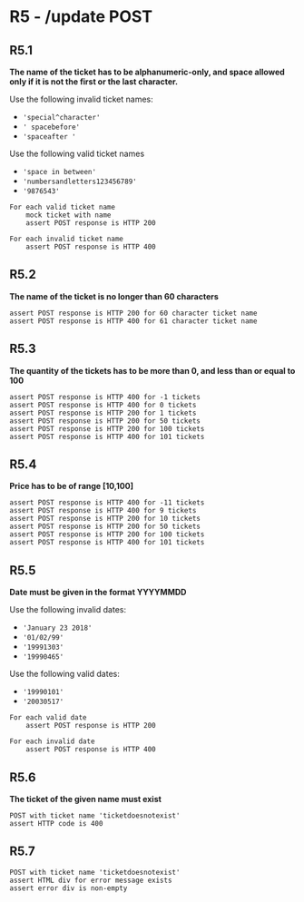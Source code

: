 # R5 -  /update POST

## R5.1

**The name of the ticket has to be alphanumeric-only,
and space allowed only if it is not the first or the last character.**

Use the following invalid ticket names:

- `'special^character'`
- `' spacebefore'`
- `'spaceafter '`

Use the following valid ticket names

- `'space in between'`
- `'numbersandletters123456789'`
- `'9876543'`

```
For each valid ticket name
	mock ticket with name
	assert POST response is HTTP 200

For each invalid ticket name
	assert POST response is HTTP 400
```

## R5.2

**The name of the ticket is no longer than 60 characters**

```
assert POST response is HTTP 200 for 60 character ticket name
assert POST response is HTTP 400 for 61 character ticket name
```

## R5.3

**The quantity of the tickets has to be more than 0,
and less than or equal to 100**

```
assert POST response is HTTP 400 for -1 tickets
assert POST response is HTTP 400 for 0 tickets
assert POST response is HTTP 200 for 1 tickets
assert POST response is HTTP 200 for 50 tickets
assert POST response is HTTP 200 for 100 tickets
assert POST response is HTTP 400 for 101 tickets
```

## R5.4

**Price has to be of range [10,100]**

```
assert POST response is HTTP 400 for -11 tickets
assert POST response is HTTP 400 for 9 tickets
assert POST response is HTTP 200 for 10 tickets
assert POST response is HTTP 200 for 50 tickets
assert POST response is HTTP 200 for 100 tickets
assert POST response is HTTP 400 for 101 tickets
```

## R5.5

**Date must be given in the format YYYYMMDD**

Use the following invalid dates:

- `'January 23 2018'`
- `'01/02/99'`
- `'19991303'`
- `'19990465'`

Use the following valid dates:

- `'19990101'`
- `'20030517'`

```
For each valid date
	assert POST response is HTTP 200

For each invalid date
	assert POST response is HTTP 400
```

## R5.6

**The ticket of the given name must exist**

```
POST with ticket name 'ticketdoesnotexist'
assert HTTP code is 400
```

## R5.7

```
POST with ticket name 'ticketdoesnotexist'
assert HTML div for error message exists
assert error div is non-empty
```
